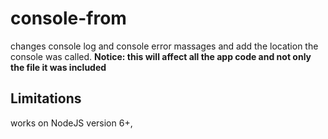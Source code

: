<h1>console-from</h1>
changes console log and console error massages and add the location the console was called.
<strong>Notice: this will affect all the app code and not only the file it was included</strong>

<h2>Limitations</h2>
works on NodeJS version 6+,


